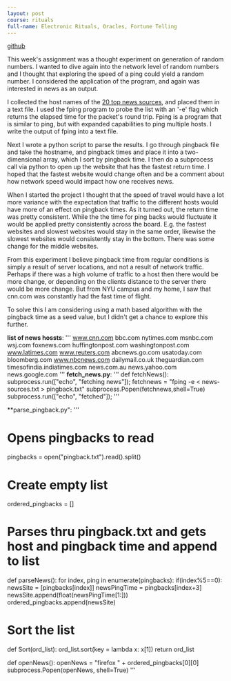 ```yaml
---
layout: post
course: rituals
full-name: Electronic Rituals, Oracles, Fortune Telling
---
```


[github](https://github.com/emceelamb/eroft/random-news "github repository") 

This week's assignment was a thought experiment on generation of random numbers. I wanted to dive again into the network level of random numbers and I thought that exploring the speed of a ping could yield a random number. I considered the application of the program, and again was interested in news as an output. 

I collected the host names of the [20 top news sources](https://sources.mediacloud.org/#/collections/9139458 "URLS to news websites"), and placed them in a text file. I used the fping program to probe the list with an '-e' flag which returns the elapsed time for the packet's round trip. Fping is a program that is similar to ping, but with expanded capabilities to ping multiple hosts. I write the output of fping into a text file.

Next I wrote a python script to parse the results. I go through pingback file and take the hostname, and pingback times and place it into a two-dimensional array, which I sort by pingback time. I then do a subprocess call via python to open up the website that has the fastest return time. I hoped that the fastest website would change often and be a comment about how network speed would impact how one receives news.

When I started the project I thought that the speed of travel would have a lot more variance with the expectation that traffic to the different hosts would have more of an effect on pingback times. As it turned out, the return time was pretty consistent. While the the time for ping backs would fluctuate it would be applied pretty consistently across the board. E.g. the fastest websites and slowest websites would stay in the same order, likewise the slowest websites would consistently stay in the bottom. There was some change for the middle websites.

From this experiment I believe pingback time from regular conditions  is simply a result of server locations, and not a result of network traffic. Perhaps if there was a high volume of traffic to a host then there would be more change, or depending on the clients distance to the server there would be more change. But from NYU campus and my home, I saw that cnn.com was constantly had the fast time of flight.

To solve this I am considering using a math based algorithm with the pingback time as a seed value, but I didn't get a chance to explore this further.

**list of news hossts**:
''' 
www.cnn.com
bbc.com
nytimes.com
msnbc.com
wsj.com
foxnews.com
huffingtonpost.com
washingtonpost.com
www.latimes.com
www.reuters.com
abcnews.go.com
usatoday.com
bloomberg.com
www.nbcnews.com
dailymail.co.uk
theguardian.com
timesofindia.indiatimes.com
news.com.au
news.yahoo.com
news.google.com
'''
**fetch_news.py**:
''' 
def fetchNews():
    subprocess.run(["echo", "fetching news"]);
    fetchnews = "fping -e < news-sources.txt > pingback.txt"
    subprocess.Popen(fetchnews,shell=True)
    subprocess.run(["echo", "fetched"]);
'''

**parse_pingback.py":
''' 
# Opens pingbacks to read
pingbacks = open("pingback.txt").read().split()

# Create empty list 
ordered_pingbacks = []

# Parses thru pingback.txt and gets host and pingback time and append to list
def parseNews():
    for index, ping in enumerate(pingbacks):
        if(index%5==0):
            newsSite = [pingbacks[index]]
            newsPingTime =  pingbacks[index+3]
            newsSite.append(float(newsPingTime[1:]))
            ordered_pingbacks.append(newsSite)

# Sort the list
def Sort(ord_list):
    ord_list.sort(key = lambda x: x[1])
    return ord_list

def openNews():
    openNews = "firefox " + ordered_pingbacks[0][0]
    subprocess.Popen(openNews, shell=True)
'''
